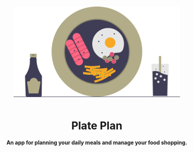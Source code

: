 <div align="center">
<br>
<img src="./src/content/img/plate.svg" width="440" height="240" alt="Plate">
<br>
</div>
<br>
<div align="center"><h1>Plate Plan</h1></div>
<div align="center"><strong>An app for planning your daily meals and manage your food shopping.</strong></div>